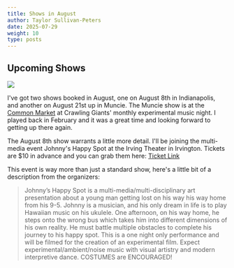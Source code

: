 ```yaml
---
title: Shows in August
author: Taylor Sullivan-Peters
date: 2025-07-29
weight: 10
type: posts
---
```


## Upcoming Shows
<img src="/posts/images/jhs.jpg">

I've got two shows booked in August, one on August 8th in Indianapolis, and another on August 21st up in Muncie. The Muncie show is at the [Common Market](https://www.instagram.com/munciecommonmarket/?hl=en) at Crawling Giants' monthly experimental music night. I played back in February and it was a great time and looking forward to getting up there again.  

The August 8th show warrants a little more detail. I'll be joining the multi-media event Johnny's Happy Spot at the Irving Theater in Irvington. Tickets are $10 in advance and you can grab them here: [Ticket Link](https://www.eventbrite.com/e/johnnys-happy-spot-irving-theater-tickets-1514033197049?aff=oddtdtcreator)

This event is way more than just a standard show, here's a little bit of a description from the organizers: 

> Johnny’s Happy Spot is a multi-media/multi-disciplinary art presentation about a young man getting lost on his way his way home from his 9-5. Johnny is a musician, and his only dream in life is to play Hawaiian music on his ukulele. One afternoon, on his way home, he steps onto the wrong bus which takes him into different dimensions of his own reality. He must battle multiple obstacles to complete his journey to his happy spot. This is a one night only performance and will be filmed for the creation of an experimental film. Expect experimental/ambient/noise music with visual artistry and modern interpretive dance. COSTUMES are ENCOURAGED!

